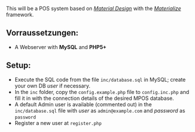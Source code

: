 This will be a POS system based on *[Material Design](https://material.io/)* with the *[Materialize](https://materializecss.com/)* framework.

## Vorraussetzungen:
  * A Webserver with **MySQL** and **PHP5+**

## Setup:
  * Execute the SQL code from the file `inc/database.sql` in MySQL; create your own DB *user* if necessary.
  * In the `inc` folder, copy the `config.example.php` file to `config.inc.php` and fill it in with the connection details of the desired MPOS database.
  * A default Admin user is available (commented out) in the `inc/database.sql` file with *user* as `admin@example.com` and *password* as `password`
  * Register a new user at `register.php`
